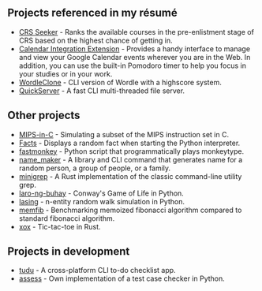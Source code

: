 ## Projects referenced in my résumé
* [CRS Seeker](https://github.com/marshblocker/crs_seeker) - Ranks the available courses in the pre-enlistment stage of CRS based on the highest chance of getting in.
* [Calendar Integration Extension](https://github.com/calendar-integration-extension/Calendar-Integration-Extension) - Provides a handy interface to manage and view your Google Calendar events wherever you are in the Web. In addition, you can use the built-in Pomodoro timer to help you focus in your studies or in your work.
* [WordleClone](https://github.com/marshblocker/wordle_clone) - CLI version of Wordle with a highscore system.
* [QuickServer](https://github.com/marshblocker/quick_server) - A fast CLI multi-threaded file server.

## Other projects
* [MIPS-in-C](https://github.com/marshblocker/MIPS-in-C) - Simulating a subset of the MIPS instruction set in C.
* [Facts](https://github.com/marshblocker/facts) - Displays a random fact when starting the Python interpreter.
* [fastmonkey](https://github.com/marshblocker/fastmonkey) - Python script that programmatically plays monkeytype.
* [name_maker](https://github.com/marshblocker/name_maker) - A library and CLI command that generates name for a random person, a group of people, or a family.
* [minigrep](https://github.com/marshblocker/minigrep) - A Rust implementation of the classic command-line utility grep.
* [laro-ng-buhay](https://github.com/marshblocker/laro-ng-buhay) - Conway's Game of Life in Python.
* [lasing](https://github.com/marshblocker/lasing) - n-entity random walk simulation in Python.
* [memfib](https://github.com/marshblocker/memfib) - Benchmarking memoized fibonacci algorithm compared to standard fibonacci algorithm.
* [xox](https://github.com/marshblocker/xox) - Tic-tac-toe in Rust.

## Projects in development
* [tudu](https://github.com/marshblocker/tudu) - A cross-platform CLI to-do checklist app.
* [assess](https://github.com/marshblocker/assess) - Own implementation of a test case checker in Python.
